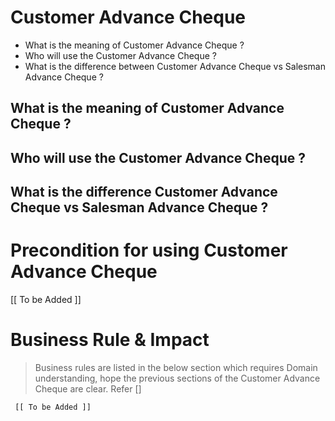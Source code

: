 # Customer Advance Cheque

* What is the meaning of Customer Advance Cheque ?	
* Who will use the Customer Advance Cheque ?	
* What is the difference between Customer Advance Cheque vs Salesman Advance Cheque ?



## What is the meaning of Customer Advance Cheque ?	


## Who will use the Customer Advance Cheque ?	



## What is the difference Customer Advance Cheque vs Salesman Advance Cheque ?




# Precondition for using Customer Advance Cheque



   [[ To be Added ]]






# Business Rule & Impact 

> Business rules are listed in the below section which requires Domain understanding, hope the previous sections of the Customer Advance Cheque are clear. Refer [] 



     [[ To be Added ]]











